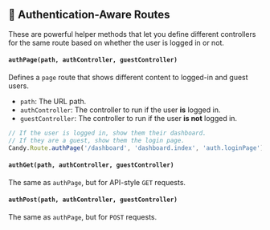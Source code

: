## 🔐 Authentication-Aware Routes

These are powerful helper methods that let you define different controllers for the same route based on whether the user is logged in or not.

#### `authPage(path, authController, guestController)`
Defines a `page` route that shows different content to logged-in and guest users.

-   `path`: The URL path.
-   `authController`: The controller to run if the user **is** logged in.
-   `guestController`: The controller to run if the user **is not** logged in.

```javascript
// If the user is logged in, show them their dashboard.
// If they are a guest, show them the login page.
Candy.Route.authPage('/dashboard', 'dashboard.index', 'auth.loginPage');
```

#### `authGet(path, authController, guestController)`
The same as `authPage`, but for API-style `GET` requests.

#### `authPost(path, authController, guestController)`
The same as `authPage`, but for `POST` requests.
